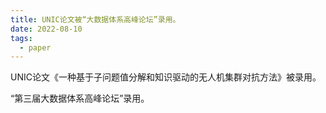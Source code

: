 ```yaml
---
title: UNIC论文被“大数据体系高峰论坛”录用。
date: 2022-08-10
tags:
  - paper
---
```


UNIC论文《一种基于子问题值分解和知识驱动的无人机集群对抗方法》被录用。

<!--more-->
“第三届大数据体系高峰论坛”录用。
